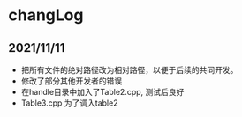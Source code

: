 # changLog
## 2021/11/11
- 把所有文件的绝对路径改为相对路径，以便于后续的共同开发。
- 修改了部分其他开发者的错误
- 在handle目录中加入了Table2.cpp, 测试后良好
- Table3.cpp 为了调入table2
